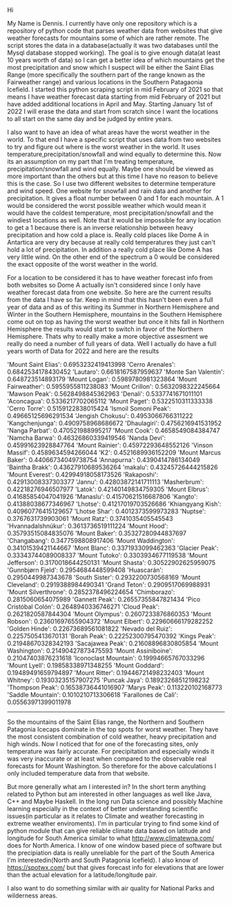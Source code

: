Hi  

My Name is Dennis. I currently have only one repository which is a repository of python code that parses weather data from websites that give weather forecasts for mountains 
some of which are rather remote. The script stores the data in a database(actually it was two databases until the Mysql database stopped working).  The goal is to give enough 
data(at least 10 years worth of data) so I can get a better idea of which mountains get the most precipitation and snow which I suspect  will be either the Saint Elias Range
(more specifically the southern part of the range known as the Fairweather range) and various locations in the Southern Patagaonia Icefield.  I started this python scraping
script in mid February of 2021 so that means I have weather forecast data starting from mid February of 2021 but have added additional locations in April and May.  Starting 
January 1st of 2022 I will erase the data and start from scratch since I want the locations to all start on the same day and be judged by entire years.

I also want to have an idea of what areas have the worst weather in the world. To that end I have a specific script that uses data from two websites to try and figure out 
where is the worst weather in the world. It uses temperature,precipitation/snowfall and wind equally to determine this. Now its an assumption on my part that I'm treating 
temperature, precipitation/snowfall and wind equally. Maybe one should be viewed as more important than the others but at this time I have no reason to believe this is the
case. So I use two different websites to determine temperature and wind speed. One website for snowfall and rain data and another for precipitation. It gives a float number 
between 0 and 1 for each mountain. A 1 would be considered the worst possible weather which would mean it would have the coldest temperature, most precipitation/snowfall and 
the windiest locations as well. Note that it would be impossible for any location to get a 1 because there is an inverse relationship between heavy precipitation and how cold 
a place is. Really cold places like Dome A in Antartica are very dry because at really cold temperatures they just can't hold a lot of precipitation.  In addition a really 
cold place like Dome A has very little wind. On the other end of the spectrum a 0 would be considered the exact opposite of the worst weather in the world. 

For a location to be considered it has to have weather forecast info from both websites so Dome A actually isn't considered since I only have weather forecast data from one 
website.  So here are the current results from the data I have so far. Keep in mind that this hasn't been even a full year of data and as of this writing its Summer in 
Northern Hemisphere and Winter in the Southern Hemisphere, mountains in the Southern Hemisphere come out on top as having the worst weather but once it hits fall in Northern 
Hemisphere the results would start to switch in favor of the Northern Hemisphere. Thats why to really make a more objective assesment we really do need a number of full years 
of data. Well I actually do have a full years worth of Data for 2022 and here are the results

'Mount Saint Elias': 0.6953232419413998
'Cerro Arenales': 0.6842534178430452 
'Lautaro': 0.6618167587959637
'Monte San Valentín': 0.648723514893179
'Mount Logan': 0.5989780981323864
'Mount Fairweather': 0.5955955811238083
'Mount Crillon': 0.5632098322245664
'Mawson Peak': 0.5628498845362963
'Denali': 0.5337741671011101
'Aconcagua': 0.5336217702065112
'Mount Paget': 0.5322510311333338
'Cerro Torre': 0.5159122838015424
'Ismoil Somoni Peak': 0.49665125696291534
'Jengish Chokusu': 0.4953066766311222
'Kangchenjunga': 0.4909758968686672
'Dhaulagiri': 0.4756216941531952
'Nanga Parbat': 0.470521988995217
'Mount Cook': 0.4658549084384747
'Namcha Barwa': 0.46326860339419546
'Nanda Devi': 0.45991623928847764
'Mount Rainier': 0.45972293648552126
'Vinson Massif': 0.4589634594266044
'K2': 0.4521689936152209
'Mount Marcus Baker': 0.44066734049738754
'Annapurna': 0.4390414786134049
'Baintha Brakk': 0.43627910689536264
'makalu': 0.43245726444215826
'Mount Everest': 0.42994918058173526
'Rakaposhi': 0.42913008337303377
'Jannu': 0.42803872141711113
'Masherbrum': 0.42218276946507977
'Latok': 0.42140149834759305 
'Mount Elbrus': 0.41685854047041926
'Manaslu': 0.41570621516687806
'Kangto': 0.41388038677346967
'Lhotse': 0.41217019703526686
'Khiangyang Kish': 0.40960776415129657
'Lhotse Shar': 0.4012373599973283
'Nuptse': 0.3767631739903061
'Mount Ratz': 0.3741035405545543
'Hvannadalshnúkur': 0.3613736519111224
'Mount Hood': 0.35793515084835076
'Mount Baker': 0.35327280944837697
'Changabang': 0.3477598808917406
'Mount Waddington': 0.34101539421144667
'Mont Blanc': 0.3371933099462363
'Glacier Peak': 0.33343744089008337
'Mount Tutoko': 0.3303934677119538
'Mount Jefferson': 0.3170018644250131
'Mount Shasta': 0.30522902625959075
'Gunnbjørn Fjeld': 0.2954684448599408
'Huascarán': 0.2950449987343678
'South Sister': 0.2932200730568169
'Mount Cleveland': 0.2919388984490341
'Grand Teton': 0.2909517069988931
'Mount Silverthrone': 0.2852378496224654
'Chimborazo': 0.2815060654075989
'Gannett Peak': 0.26557355847821434
'Pico Cristóbal Colón': 0.2648940336746271
'Cloud Peak': 0.2621820587844304
'Mount Olympus': 0.2607233876860353
'Mount Robson': 0.23601697655904372
'Mount Elbert': 0.22960666179282252
'Golden Hinde': 0.22673689561081822
'Nevado del Ruiz': 0.2257505413670131
'Borah Peak': 0.22252300795470392
'Kings Peak': 0.21948670328342193
'Sacajawea Peak': 0.21608896830805854
'Mount Washington': 0.21490427873475593
'Mount Assiniboine': 0.21047403876231618
'Iconoclast Mountain': 0.19994665767033296
'Mount Lyell': 0.19858338971348255
'Mount Goddard': 0.19489491659794897
'Mount Ritter': 0.19446721498232403
'Mount Whitney': 0.19303235157907275
'Puncak Jaya': 0.18923268512198232
'Thompson Peak': 0.16538736441016907
'Marys Peak': 0.113220102168773
'Saddle Mountain': 0.1010210713306618
'Farallones de Cali': 0.05563971399011978

-------------
So the mountains of the Saint Elias range, the Northern and Southern Patagonia Icecaps dominate in the top spots for worst weather. They have the most consistent combination of cold weather, heavy precipitation and high winds. Now I noticed that for one of the forecasting sites, only temperature was fairly accurate. For
precipitation and especially winds it was very inaccurate or at least when compared to the observable real forecasts for Mount Washington. So therefore
for the above calculations I only included temperature data from that website.


But more generally what am I interested in? In the short term anything related to Python but am interested in other languages as well like Java, C++ and Maybe Haskell. In the 
long run Data science and possibly Machine learning especially in the context of better understanding scientific  issues(in particular as it relates to Climate and weather 
forecasting in extreme weather enviroments).  I'm in particular trying to find some kind of python module that can give reliable climate data based on latitude and longitude 
for South America similar to what http://www.climatewna.com/ does for North America. I know of one window based piece of software but the precipiation data is really 
unreliable for the part of the South America I'm interestedin(North and South Patagonia Icefield). I also know of https://spotwx.com/ but that gives forecast info for 
elevations that are lower than the actual elevation for a latitude/longitude pair.

I also want to do something similar with air quality for National Parks and wilderness areas.

<!---
dlund9182/dlund9182 is a ✨ special ✨ repository because its `README.md` (this file) appears on your GitHub profile.
You can click the Preview link to take a look at your changes.
--->
